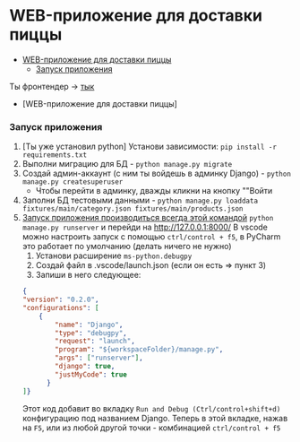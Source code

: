 # WEB-приложение для доставки пиццы

- [WEB-приложение для доставки пиццы](#web-приложение-для-доставки-пиццы)
    - [Запуск приложения](#запуск-приложения)


Ты фронтендер -> [тык](/README-front.md)
- [WEB-приложение для доставки пиццы]

### Запуск приложения
1. [Ты уже установил python] Установи зависимости: ```pip install -r requirements.txt```  
2. Выполни миграцию для БД - ```python manage.py migrate```
3. Создай админ-аккаунт (с ним ты войдешь в админку Django) - ```python manage.py createsuperuser```
   * Чтобы перейти в админку, дважды кликни на кнопку ""Войти
4. Заполни БД тестовыми данными - ```python manage.py loaddata fixtures/main/category.json fixtures/main/products.json```
5. <u>Запуск приложения производиться всегда этой командой</u>  ```python manage.py runserver``` и перейди на http://127.0.0.1:8000/
В vscode можно настроить запуск с помощью ```ctrl/control + f5```, в PyCharm это работает по умолчанию (делать ничего не нужно)
    1. Установи расширение ```ms-python.debugpy```
    2. Создай файл в .vscode/launch.json (если он есть => пункт 3)
    3. Запиши в него следующее: 
    ```json 
    {
    "version": "0.2.0",
    "configurations": [
        {
            "name": "Django",
            "type": "debugpy",
            "request": "launch",
            "program": "${workspaceFolder}/manage.py",
            "args": ["runserver"],
            "django": true,
            "justMyCode": true
          }
    ]}  
    ```
    Этот код добавит во вкладку ```Run and Debug (Ctrl/control+shift+d)``` конфигурацию под названием Django. Теперь в этой вкладке, нажав на ```F5```, или из любой другой точки - комбинацией ```ctrl/control + f5```
